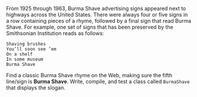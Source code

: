 From 1925 through 1963, Burma Shave advertising signs appeared next to highways across the United States. There were always four or five signs in a row containing pieces of a rhyme, followed by a final sign that read Burma Shave. For example, one set of signs that has been preserved by the Smithsonian Institution reads as follows:
```
Shaving brushes
You’ll soon see ’em
On a shelf
In some museum
Burma Shave
```
Find a classic Burma Shave rhyme on the Web, making sure the fifth line/sign is **Burma Shave**. Write, compile, and test a class called `BurmaShave` that displays the slogan.